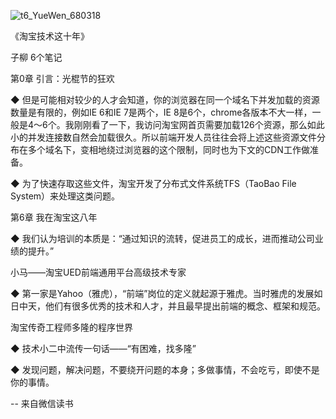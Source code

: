 ![t6_YueWen_680318](https://user-images.githubusercontent.com/17806205/203684040-08b5686f-350b-4397-96d6-cfb7a5c35dee.jpg)


《淘宝技术这十年》

子柳
6个笔记

第0章 引言：光棍节的狂欢

◆ 但是可能相对较少的人才会知道，你的浏览器在同一个域名下并发加载的资源数量是有限的，例如IE 6和IE 7是两个，IE 8是6个，chrome各版本不大一样，一般是4～6个。我刚刚看了一下，我访问淘宝网首页需要加载126个资源，那么如此小的并发连接数自然会加载很久。所以前端开发人员往往会将上述这些资源文件分布在多个域名下，变相地绕过浏览器的这个限制，同时也为下文的CDN工作做准备。

◆ 为了快速存取这些文件，淘宝开发了分布式文件系统TFS（TaoBao File System）来处理这类问题。


第6章 我在淘宝这八年

◆ 我们认为培训的本质是：“通过知识的流转，促进员工的成长，进而推动公司业绩的提升。”


小马——淘宝UED前端通用平台高级技术专家

◆ 第一家是Yahoo（雅虎），“前端”岗位的定义就起源于雅虎。当时雅虎的发展如日中天，他们有很多优秀的技术和人才，并且最早提出前端的概念、框架和规范。


淘宝传奇工程师多隆的程序世界

◆ 技术小二中流传一句话——“有困难，找多隆”

◆ 发现问题，解决问题，不要绕开问题的本身；多做事情，不会吃亏，即使不是你的事情。

-- 来自微信读书
